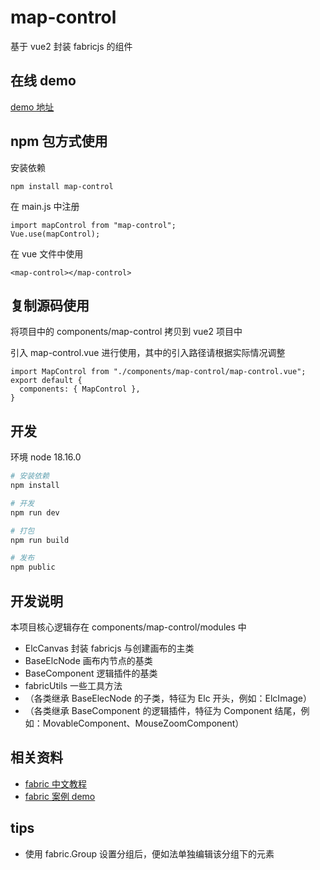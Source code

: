 # map-control

基于 vue2 封装 fabricjs 的组件

## 在线 demo

[demo 地址](https://trubasa.github.io/mapControl/)

## npm 包方式使用

安装依赖

```
npm install map-control
```

在 main.js 中注册

```
import mapControl from "map-control";
Vue.use(mapControl);
```

在 vue 文件中使用

```
<map-control></map-control>
```

## 复制源码使用

将项目中的 components/map-control 拷贝到 vue2 项目中

引入 map-control.vue 进行使用，其中的引入路径请根据实际情况调整

```
import MapControl from "./components/map-control/map-control.vue";
export default {
  components: { MapControl },
}
```

## 开发

环境 node 18.16.0

```bash
# 安装依赖
npm install

# 开发
npm run dev

# 打包
npm run build

# 发布
npm public
```

## 开发说明

本项目核心逻辑存在 components/map-control/modules 中

- ElcCanvas 封装 fabricjs 与创建画布的主类
- BaseElcNode 画布内节点的基类
- BaseComponent 逻辑插件的基类
- fabricUtils 一些工具方法
- （各类继承 BaseElecNode 的子类，特征为 Elc 开头，例如：ElcImage）
- （各类继承 BaseComponent 的逻辑插件，特征为 Component 结尾，例如：MovableComponent、MouseZoomComponent）

## 相关资料

- [fabric 中文教程](https://k21vin.gitee.io/fabric-js-doc/articles/quickstart.html)
- [fabric 案例 demo](https://gitee.com/k21vin/fabricjs-demo#https://gitee.com/k21vin/fabricjs-demo/blob/master/tutorial/Canvas/controlsAboveOverlay.html)

## tips

- 使用 fabric.Group 设置分组后，便如法单独编辑该分组下的元素
